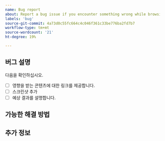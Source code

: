 ```yaml
---
name: Bug report
about: Report a bug issue if you encounter something wrong while browsing our documentation
labels: 'bug'
source-git-commit: 4a73d0c55fc664c4c046f361c33be776ba2fd7b7
workflow-type: tm+mt
source-wordcount: '21'
ht-degree: 19%

---
```



## 버그 설명

<!-- (REQUIRED) What is the issue or current behavior? -->

다음을 확인하십시오.

- [ ] 영향을 받는 콘텐츠에 대한 링크를 제공합니다.
- [ ] 스크린샷 추가
- [ ] 예상 결과를 설명합니다.

## 가능한 해결 방법

<!-- (OPTIONAL) What would a solution for this issue look like? -->

## 추가 정보

<!-- (OPTIONAL) What other information can you provide about this issue? -->

<!-- Thank you for taking the time to report the issue. -->
